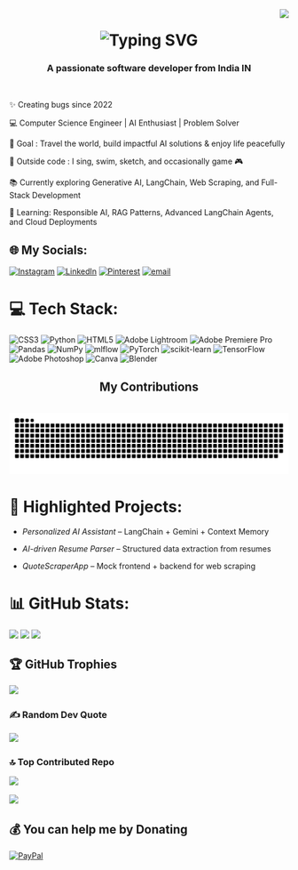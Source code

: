 <img align="right" src="https://visitor-badge.laobi.icu/badge?page_id=SidJanawade.SidJanawade" />
<h1 align="center">
    <img src="https://readme-typing-svg.herokuapp.com?font=Roboto+Condensed&size=35&pause=1000&color=F7B2C2&center=true&vCenter=true&width=435&lines=Hi+There!!+;I'm+Siddhanth" alt="Typing SVG" />

<h3 align="center">A passionate software developer from India IN</h3>

</h1 align="center">
</br>
<div align="left">

✨ Creating bugs since 2022 <br>

💻 Computer Science Engineer | AI Enthusiast | Problem Solver <br>

🎯 Goal : Travel the world, build impactful AI solutions & enjoy life peacefully <br>

🎲 Outside code : I sing, swim, sketch, and occasionally game 🎮 <br>

📚 Currently exploring Generative AI, LangChain, Web Scraping, and Full-Stack Development   <br>

🌱 Learning: Responsible AI, RAG Patterns, Advanced LangChain Agents, and Cloud Deployments   <br>

</div>


## 🌐 My Socials:
[![Instagram](https://img.shields.io/badge/Instagram-%23E4405F.svg?logo=Instagram&logoColor=white)](https://instagram.com/@siddhanthjanawade) 
[![LinkedIn](https://img.shields.io/badge/LinkedIn-%230077B5.svg?logo=linkedin&logoColor=white)](https://in.linkedin.com/in/siddhanth-janawade-972514263) 
[![Pinterest](https://img.shields.io/badge/Pinterest-%23E60023.svg?logo=Pinterest&logoColor=white)](https://pinterest.com/janawadesid) 
[![email](https://img.shields.io/badge/Email-D14836?logo=gmail&logoColor=white)](mailto:janawadesid@gmail.com)  


# 💻 Tech Stack:
![CSS3](https://img.shields.io/badge/css3-%231572B6.svg?style=for-the-badge&logo=css3&logoColor=white) ![Python](https://img.shields.io/badge/python-3670A0?style=for-the-badge&logo=python&logoColor=ffdd54) ![HTML5](https://img.shields.io/badge/html5-%23E34F26.svg?style=for-the-badge&logo=html5&logoColor=white) ![Adobe Lightroom](https://img.shields.io/badge/Adobe%20Lightroom-31A8FF.svg?style=for-the-badge&logo=Adobe%20Lightroom&logoColor=white) ![Adobe Premiere Pro](https://img.shields.io/badge/Adobe%20Premiere%20Pro-9999FF.svg?style=for-the-badge&logo=Adobe%20Premiere%20Pro&logoColor=white) ![Pandas](https://img.shields.io/badge/pandas-%23150458.svg?style=for-the-badge&logo=pandas&logoColor=white) ![NumPy](https://img.shields.io/badge/numpy-%23013243.svg?style=for-the-badge&logo=numpy&logoColor=white) ![mlflow](https://img.shields.io/badge/mlflow-%23d9ead3.svg?style=for-the-badge&logo=numpy&logoColor=blue) ![PyTorch](https://img.shields.io/badge/PyTorch-%23EE4C2C.svg?style=for-the-badge&logo=PyTorch&logoColor=white) ![scikit-learn](https://img.shields.io/badge/scikit--learn-%23F7931E.svg?style=for-the-badge&logo=scikit-learn&logoColor=white) ![TensorFlow](https://img.shields.io/badge/TensorFlow-%23FF6F00.svg?style=for-the-badge&logo=TensorFlow&logoColor=white) ![Adobe Photoshop](https://img.shields.io/badge/adobe%20photoshop-%2331A8FF.svg?style=for-the-badge&logo=adobe%20photoshop&logoColor=white) ![Canva](https://img.shields.io/badge/Canva-%2300C4CC.svg?style=for-the-badge&logo=Canva&logoColor=white) ![Blender](https://img.shields.io/badge/blender-%23F5792A.svg?style=for-the-badge&logo=blender&logoColor=white)

<div align="center">
<h2>My Contributions</h2>
<br>
<img alt="snake eating my contributions" src="https://raw.githubusercontent.com/salesp07/salesp07/output/github-contribution-grid-snake.svg" />
</br>
</div>

# 📂 Highlighted Projects:
-  *Personalized AI Assistant* – LangChain + Gemini + Context Memory
  
-  *AI-driven Resume Parser* – Structured data extraction from resumes
    
-  *QuoteScraperApp* – Mock frontend + backend for web scraping  


# 📊 GitHub Stats:
![](https://github-readme-stats.vercel.app/api?username=SidJanawade&theme=dark&hide_border=false&include_all_commits=true&count_private=false)
![](https://nirzak-streak-stats.vercel.app/?user=SidJanawade&theme=dark&hide_border=false)
![](https://github-readme-stats.vercel.app/api/top-langs/?username=SidJanawade&theme=dark&hide_border=false&include_all_commits=true&count_private=false&layout=compact)


## 🏆 GitHub Trophies
![](https://github-profile-trophy.vercel.app/?username=SidJanawade&theme=tokyonight&no-frame=false&no-bg=true&margin-w=4)


### ✍️ Random Dev Quote
![](https://quotes-github-readme.vercel.app/api?type=horizontal&theme=tokyonight)


### 🔝 Top Contributed Repo
![](https://github-contributor-stats.vercel.app/api?username=SidJanawade&limit=5&theme=tokyonight&combine_all_yearly_contributions=true)


[![](https://visitcount.itsvg.in/api?id=SidJanawade&icon=3&color=9)](https://visitcount.itsvg.in)


## 💰 You can help me by Donating
[![PayPal](https://img.shields.io/badge/PayPal-00457C?style=for-the-badge&logo=paypal&logoColor=white)](https://paypal.me/@SiddhanthJanawade)  

